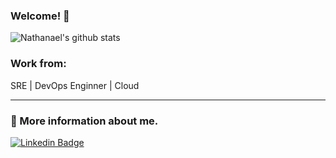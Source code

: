 ### Welcome! 👋

![Nathanael's github stats](https://github-readme-stats.vercel.app/api?username=nathanaelassis&count_private=true&show_icons=true&theme=buefy&hide=prs,issues,contribs)

### Work from:
SRE | DevOps Enginner | Cloud

----------------------------------------------

### 📌 More information about me.
[![Linkedin Badge](https://img.shields.io/badge/linkedin-%230077B5.svg?&style=for-the-badge&logo=linkedin&logoColor=white)](https://www.linkedin.com/in/nathanaelassis)
<!--
**nathanaelassis/nathanaelassis** is a ✨ _special_ ✨ repository because its `README.md` (this file) appears on your GitHub profile.

Here are some ideas to get you started:

- 🔭 I’m currently working on ...
- 🌱 I’m currently learning ...
- 👯 I’m looking to collaborate on ...
- 🤔 I’m looking for help with ...
- 💬 Ask me about ...
- 📫 How to reach me: ...
- 😄 Pronouns: ...
- ⚡ Fun fact: ...
-->

